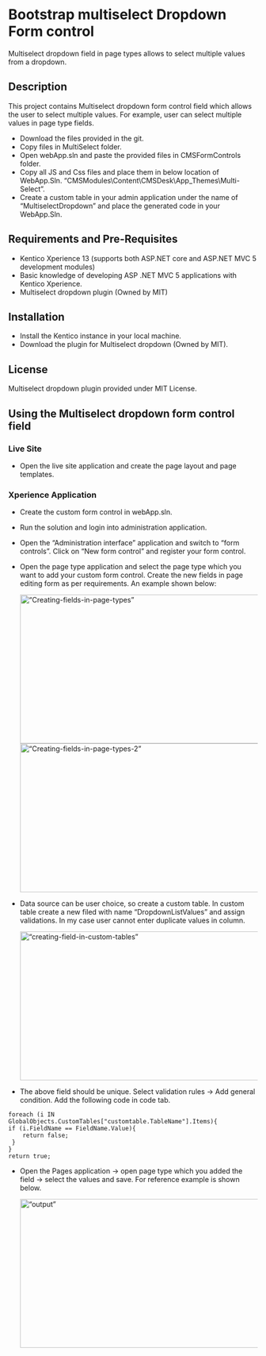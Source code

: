 # Bootstrap multiselect Dropdown Form control
Multiselect dropdown field in page types allows to select multiple values from a dropdown.

## Description
This project contains Multiselect dropdown form control field which allows the user to select multiple values. For example, user can select multiple values in page type fields.
* Download the files provided in the git.
* Copy files in MultiSelect folder.
* Open webApp.sln and paste the provided files in CMSFormControls folder.
* Copy all JS and Css files and place them in below location of WebApp.Sln.
“CMSModules\Content\CMSDesk\App_Themes\Multi-Select”.
* Create a custom table in your admin application under the name of “MultiselectDropdown” and place the generated code in your WebApp.Sln.

## Requirements and Pre-Requisites
* Kentico Xperience 13 (supports both ASP.NET core and ASP.NET MVC 5 development modules)
* Basic knowledge of developing ASP .NET MVC 5 applications with Kentico Xperience.
* Multiselect dropdown plugin (Owned by MIT)

## Installation
* Install the Kentico instance in your local machine.
* Download the plugin for Multiselect dropdown (Owned by MIT).
  
## License
Multiselect dropdown plugin provided under MIT License.

## Using the Multiselect dropdown form control field
### Live Site
* Open the live site application and create the page layout and page templates.
### Xperience Application
* Create the custom form control in webApp.sln.
* Run the solution and login into administration application.
* Open the “Administration interface” application and switch to “form controls”. Click on “New form control” and register your form control. 
* Open the page type application and select the page type which you want to add your custom form control. Create the new fields in page editing form as per requirements. An example shown below:
  
	<img src="https://github.com/k2AmericaLLC/BootstrapMultiselectDropdownFormControl/assets/138684450/01f763c8-383a-43de-84ff-28a25346f439" alt= “Creating-fields-in-page-types” width="600" height="300">
 
	<img src="https://github.com/k2AmericaLLC/BootstrapMultiselectDropdownFormControl/assets/138684450/a5eb2775-c500-4a04-86ab-bbf62b44126c" alt= “Creating-fields-in-page-types-2” width="600" height="300">
 

* Data source can be user choice, so create a custom table. In custom table create a new filed with name “DropdownListValues” and assign validations. In my case user cannot enter duplicate values in column.
  
	<img src="https://github.com/k2AmericaLLC/BootstrapMultiselectDropdownFormControl/assets/138684450/1ff0deaf-bf65-427b-a04d-98b4f28d9094" alt= “creating-field-in-custom-tables” width="600" height="300">

* The above field should be unique. Select validation rules -> Add general condition. Add the following code in code tab.
```
foreach (i IN GlobalObjects.CustomTables["customtable.TableName"].Items){
if (i.FieldName == FieldName.Value){ 
	return false;
 }
}
return true;
``` 
* Open the Pages application -> open page type which you added the field -> select the values and save. For reference example is shown below.

  <img src="https://github.com/k2AmericaLLC/BootstrapMultiselectDropdownFormControl/assets/138684450/e31c3591-2039-436f-adba-b890a8f5c393" alt= “output” width="600" height="300">
